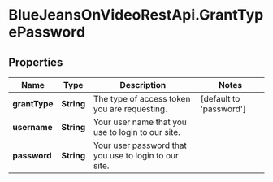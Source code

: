 # BlueJeansOnVideoRestApi.GrantTypePassword

## Properties
Name | Type | Description | Notes
------------ | ------------- | ------------- | -------------
**grantType** | **String** | The type of access token you are requesting. | [default to &#39;password&#39;]
**username** | **String** | Your user name that you use to login to our site. | 
**password** | **String** | Your user password that you use to login to our site. | 



